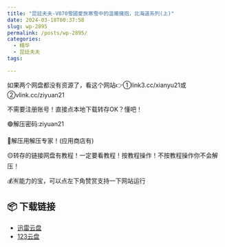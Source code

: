 ```yaml
---
title: "昆廷夫夫-V070雪國愛旅寒雪中的溫暖擁抱，北海道系列(上)"
date: 2024-03-18T00:37:58
slug: wp-2895
permalink: /posts/wp-2895/
categories:
  - 精华
  - 昆廷夫夫
tags:

---
```


如果两个网盘都没有资源了，看这个网站👉①link3.cc/xianyu21或②vlink.cc/ziyuan21

不需要注册账号！直接点本地下载转存OK？懂吧！

🟢解压密码:ziyuan21

🔵解压用解压专家！(应用商店有)

🟡转存的链接网盘有教程！一定要看教程！按教程操作！不按教程操作你不会解压！

💰🈶能力的宝，可以点左下角赞赏支持一下网站运行

## 📦 下载链接
- [迅雷云盘](https://blziyuan21.com/pay-download/2895?key=fed9b8c39e&down_id=0)
- [123云盘](https://blziyuan21.com/pay-download/2895?key=fed9b8c39e&down_id=1)

